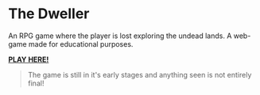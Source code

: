# The Dweller

An RPG game where the player is lost exploring the undead lands. A web-game made for educational purposes.

[**PLAY HERE!**](https://theoristmc.github.io/the-dweller/)

> The game is still in it's early stages and anything seen is not entirely final!
